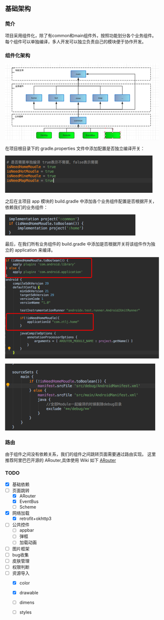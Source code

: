 ## 基础架构

### 简介
   项目采用组件化，除了有common和main组件外，按照功能划分各个业务组件。每个组件可以单独编译，多人开发可以独立负责自己的模块便于协作开发。

### 组件化架构

   ![Image 组件化架构]( https://github.com/JeffKuoCool/images/blob/master/%E7%BB%84%E4%BB%B6%E5%8C%96%E6%9E%B6%E6%9E%84.jpg )

   在项目根目录下的 gradle.properties 文件中添加配置是否独立编译开关：

   ![Image gradle添加开关]( https://github.com/JeffKuoCool/images/blob/master/open.jpg )

   之后在主项目 app 模块的 build.gradle 中添加各个业务组件配置是否根据开关，依赖我们的业务组件：

   ![Image app build.gradle]( https://github.com/JeffKuoCool/images/blob/master/app_gradle.jpg )

   最后，在我们所有业务组件的 build.gradle 中添加是否根据开关将该组件作为独立的 application 来编译。

   ![Image build.gradle]( https://github.com/JeffKuoCool/images/blob/master/moudle.jpg )

   ![Image build.gradle]( https://github.com/JeffKuoCool/images/blob/master/application.jpg )

### 路由
   由于组件之间没有依赖关系，我们的组件之间跳转页面需要通过路由实现。
   这里推荐阿里巴巴开源的 ARouter,具体使用 Wiki 如下
   [ARouter](https://github.com/alibaba/ARouter)

### TODO

- [x] 基础依赖
- [ ] 页面跳转
    + [x] ARouter
    + [x] EventBus
    + [ ] Scheme
- [x] 网络加载
    - [x] retrofit+okhttp3
- [ ] 公共控件
    + [ ] appbar
    + [ ] 弹框
    + [ ] 加载动画
- [ ] 图片框架
- [ ] bug收集
- [ ] 皮肤管理
- [ ] 权限判断
- [ ] 资源导入
    + [x] color
    + [x] drawable
    + [ ] dimens
    + [ ] styles

